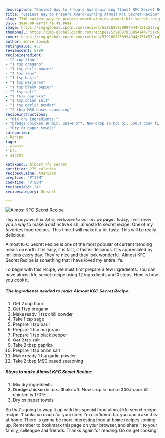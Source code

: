 ```yaml
---
description: "Easiest Way to Prepare Award-winning Almost KFC Secret Recipe"
title: "Easiest Way to Prepare Award-winning Almost KFC Secret Recipe"
slug: 7700-easiest-way-to-prepare-award-winning-almost-kfc-secret-recipe
date: 2020-09-08T14:40:48.868Z
image: https://img-global.cpcdn.com/recipes/5391687830994944/751x532cq70/almost-kfc-secret-recipe-recipe-main-photo.jpg
thumbnail: https://img-global.cpcdn.com/recipes/5391687830994944/751x532cq70/almost-kfc-secret-recipe-recipe-main-photo.jpg
cover: https://img-global.cpcdn.com/recipes/5391687830994944/751x532cq70/almost-kfc-secret-recipe-recipe-main-photo.jpg
author: Annie Joseph
ratingvalue: 4.7
reviewcount: 5789
recipeingredient:
- "2 cup flour"
- "1 tsp oregano"
- "1 tsp chili powder"
- "1 tsp sage"
- "1 tsp basil"
- "1 tsp marjoram"
- "1 tsp black pepper"
- "2 tsp salt"
- "2 tbsp paprika"
- "1 tsp onion salt"
- "1 tsp garlic powder"
- "2 tbsp MSG based seasoning"
recipeinstructions:
- "Mix dry ingredients."
- "Dredge chicken in mix. Shake off. Now drop in hot oil 350.f cook till chicken is 170°F"
- "Dry on paper towels"
categories:
- Recipe
tags:
- almost
- kfc
- secret

katakunci: almost kfc secret 
nutrition: 275 calories
recipecuisine: American
preptime: "PT17M"
cooktime: "PT56M"
recipeyield: "4"
recipecategory: Dessert

---
```



![Almost KFC Secret Recipe](https://img-global.cpcdn.com/recipes/5391687830994944/751x532cq70/almost-kfc-secret-recipe-recipe-main-photo.jpg)

Hey everyone, it is John, welcome to our recipe page. Today, I will show you a way to make a distinctive dish, almost kfc secret recipe. One of my favorites food recipes. This time, I will make it a bit tasty. This will be really delicious.

Almost KFC Secret Recipe is one of the most popular of current trending meals on earth. It is easy, it is fast, it tastes delicious. It is appreciated by millions every day. They're nice and they look wonderful. Almost KFC Secret Recipe is something that I have loved my entire life.




To begin with this recipe, we must first prepare a few ingredients. You can have almost kfc secret recipe using 12 ingredients and 3 steps. Here is how you cook it.

<!--inarticleads1-->

##### The ingredients needed to make Almost KFC Secret Recipe:

1. Get 2 cup flour
1. Get 1 tsp oregano
1. Make ready 1 tsp chili powder
1. Take 1 tsp sage
1. Prepare 1 tsp basil
1. Prepare 1 tsp marjoram
1. Prepare 1 tsp black pepper
1. Get 2 tsp salt
1. Take 2 tbsp paprika
1. Prepare 1 tsp onion salt
1. Make ready 1 tsp garlic powder
1. Take 2 tbsp MSG based seasoning




<!--inarticleads2-->

##### Steps to make Almost KFC Secret Recipe:

1. Mix dry ingredients.
1. Dredge chicken in mix. Shake off. Now drop in hot oil 350.f cook till chicken is 170°F
1. Dry on paper towels




So that's going to wrap it up with this special food almost kfc secret recipe recipe. Thanks so much for your time. I'm confident that you can make this at home. There is gonna be more interesting food at home recipes coming up. Remember to bookmark this page on your browser, and share it to your family, colleague and friends. Thanks again for reading. Go on get cooking!
